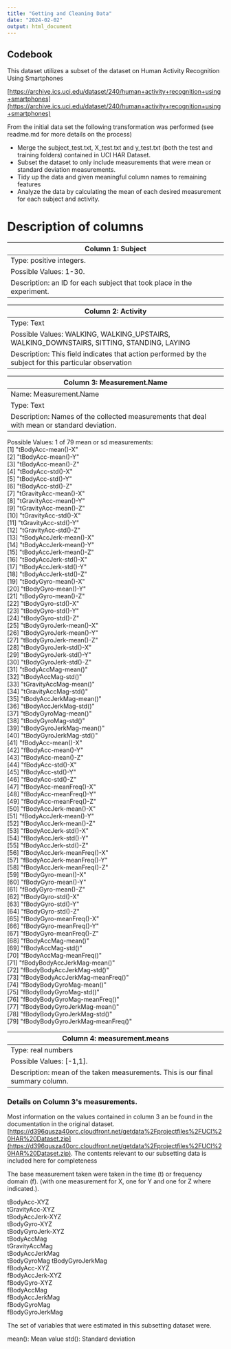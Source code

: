 ```yaml
---
title: "Getting and Cleaning Data"
date: "2024-02-02"
output: html_document
---
```


## Codebook

This dataset utilizes a subset of the dataset on Human Activity Recognition Using Smartphones

[https://archive.ics.uci.edu/dataset/240/human+activity+recognition+using+smartphones](https://archive.ics.uci.edu/dataset/240/human+activity+recognition+using+smartphones)

From the initial data set the following transformation was performed (see readme.md for more details on the process)

* Merge the subject_test.txt, X_test.txt and y_test.txt (both the test and training folders) contained in UCI HAR Dataset.
* Subset the dataset to only include measurements that were mean or standard deviation measurements.
* Tidy up the data and given meaningful column names to remaining features
* Analyze the data by calculating the mean of each desired measurement for each subject and activity.


# Description of columns 


| Column 1: Subject   |      
|--------------|
|    Type: positive integers.  |     
|    Possible Values:  1-30.   | 
|    Description: an ID for each subject that took place in the experiment.  | 
  
  
| Column 2: Activity  |
|--------------------------|
| Type: Text      |
| Possible Values: WALKING, WALKING_UPSTAIRS, WALKING_DOWNSTAIRS, SITTING, STANDING, LAYING  |   
| Description: This field indicates that action performed by the subject for this particular observation  | 
    
    
| Column 3: Measurement.Name  |
|-------------|
| Name: Measurement.Name | 
| Type: Text | 
| Description: Names of the collected measurements that deal with mean or standard deviation.  

Possible Values: 1 of 79 mean or sd measurements:    
[1] "tBodyAcc-mean()-X"              
[2] "tBodyAcc-mean()-Y"              
[3] "tBodyAcc-mean()-Z"              
[4] "tBodyAcc-std()-X"               
[5] "tBodyAcc-std()-Y"               
[6] "tBodyAcc-std()-Z"               
[7] "tGravityAcc-mean()-X"           
[8] "tGravityAcc-mean()-Y"           
[9] "tGravityAcc-mean()-Z"           
[10] "tGravityAcc-std()-X"            
[11] "tGravityAcc-std()-Y"            
[12] "tGravityAcc-std()-Z"            
[13] "tBodyAccJerk-mean()-X"          
[14] "tBodyAccJerk-mean()-Y"          
[15] "tBodyAccJerk-mean()-Z"          
[16] "tBodyAccJerk-std()-X"           
[17] "tBodyAccJerk-std()-Y"           
[18] "tBodyAccJerk-std()-Z"           
[19] "tBodyGyro-mean()-X"             
[20] "tBodyGyro-mean()-Y"             
[21] "tBodyGyro-mean()-Z"             
[22] "tBodyGyro-std()-X"              
[23] "tBodyGyro-std()-Y"              
[24] "tBodyGyro-std()-Z"              
[25] "tBodyGyroJerk-mean()-X"         
[26] "tBodyGyroJerk-mean()-Y"         
[27] "tBodyGyroJerk-mean()-Z"         
[28] "tBodyGyroJerk-std()-X"          
[29] "tBodyGyroJerk-std()-Y"          
[30] "tBodyGyroJerk-std()-Z"          
[31] "tBodyAccMag-mean()"             
[32] "tBodyAccMag-std()"              
[33] "tGravityAccMag-mean()"          
[34] "tGravityAccMag-std()"           
[35] "tBodyAccJerkMag-mean()"         
[36] "tBodyAccJerkMag-std()"          
[37] "tBodyGyroMag-mean()"            
[38] "tBodyGyroMag-std()"             
[39] "tBodyGyroJerkMag-mean()"        
[40] "tBodyGyroJerkMag-std()"         
[41] "fBodyAcc-mean()-X"              
[42] "fBodyAcc-mean()-Y"              
[43] "fBodyAcc-mean()-Z"              
[44] "fBodyAcc-std()-X"               
[45] "fBodyAcc-std()-Y"               
[46] "fBodyAcc-std()-Z"               
[47] "fBodyAcc-meanFreq()-X"          
[48] "fBodyAcc-meanFreq()-Y"          
[49] "fBodyAcc-meanFreq()-Z"          
[50] "fBodyAccJerk-mean()-X"          
[51] "fBodyAccJerk-mean()-Y"          
[52] "fBodyAccJerk-mean()-Z"          
[53] "fBodyAccJerk-std()-X"           
[54] "fBodyAccJerk-std()-Y"           
[55] "fBodyAccJerk-std()-Z"           
[56] "fBodyAccJerk-meanFreq()-X"      
[57] "fBodyAccJerk-meanFreq()-Y"      
[58] "fBodyAccJerk-meanFreq()-Z"      
[59] "fBodyGyro-mean()-X"             
[60] "fBodyGyro-mean()-Y"             
[61] "fBodyGyro-mean()-Z"             
[62] "fBodyGyro-std()-X"              
[63] "fBodyGyro-std()-Y"              
[64] "fBodyGyro-std()-Z"              
[65] "fBodyGyro-meanFreq()-X"         
[66] "fBodyGyro-meanFreq()-Y"         
[67] "fBodyGyro-meanFreq()-Z"         
[68] "fBodyAccMag-mean()"             
[69] "fBodyAccMag-std()"              
[70] "fBodyAccMag-meanFreq()"         
[71] "fBodyBodyAccJerkMag-mean()"     
[72] "fBodyBodyAccJerkMag-std()"      
[73] "fBodyBodyAccJerkMag-meanFreq()"         
[74] "fBodyBodyGyroMag-mean()"        
[75] "fBodyBodyGyroMag-std()"         
[76] "fBodyBodyGyroMag-meanFreq()"    
[77] "fBodyBodyGyroJerkMag-mean()"    
[78] "fBodyBodyGyroJerkMag-std()"     
[79] "fBodyBodyGyroJerkMag-meanFreq()"

| Column 4: measurement.means   |      
|--------------|
|    Type: real numbers    |     
|    Possible Values:  [-1,1].   | 
|    Description: mean of the taken measurements.  This is our final summary column.

### Details on Column 3's measurements.

Most information on the values contained in column 3 an be found in the documentation in the original dataset.   
[https://d396qusza40orc.cloudfront.net/getdata%2Fprojectfiles%2FUCI%20HAR%20Dataset.zip](https://d396qusza40orc.cloudfront.net/getdata%2Fprojectfiles%2FUCI%20HAR%20Dataset.zip).  The contents relevant to our subsetting data is included here for completeness 



The base measurement taken were taken in the time (t) or frequency domain (f).  (with one measurement for X, one for Y and one for Z where indicated.). 

tBodyAcc-XYZ   
tGravityAcc-XYZ  
tBodyAccJerk-XYZ  
tBodyGyro-XYZ  
tBodyGyroJerk-XYZ  
tBodyAccMag  
tGravityAccMag  
tBodyAccJerkMag  
tBodyGyroMag
tBodyGyroJerkMag  
fBodyAcc-XYZ  
fBodyAccJerk-XYZ  
fBodyGyro-XYZ  
fBodyAccMag  
fBodyAccJerkMag  
fBodyGyroMag  
fBodyGyroJerkMag  

The set of variables that were estimated in this subsetting dataset were.

mean(): Mean value
std(): Standard deviation











